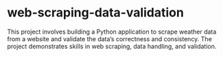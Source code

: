 # web-scraping-data-validation
This project involves building a Python application to scrape weather data from a website and validate the data’s correctness and consistency. The project demonstrates skills in web scraping, data handling, and validation.
